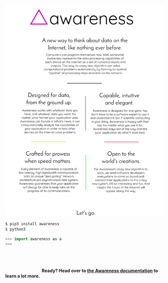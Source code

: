 
<a href="#">

![Awareness introduction image](graphics/banner.png)

</a>

```bash
$ pip3 install awareness
$ python3
```
```python
>>> import awareness as a
>>>
```

<br />
<br />

#### &nbsp;&nbsp;&nbsp;&nbsp;&nbsp;&nbsp;&nbsp;&nbsp;&nbsp;&nbsp;&nbsp;&nbsp;&nbsp;&nbsp;&nbsp;&nbsp;&nbsp;&nbsp;&nbsp;&nbsp;&nbsp;&nbsp;&nbsp;&nbsp;&nbsp;&nbsp;&nbsp;&nbsp;&nbsp;&nbsp;&nbsp;&nbsp;&nbsp;&nbsp;&nbsp;Ready? Head over to [the Awareness documentation](https://github.com/awrns/awareness/wiki) to learn a lot more.

<br />
<br />
